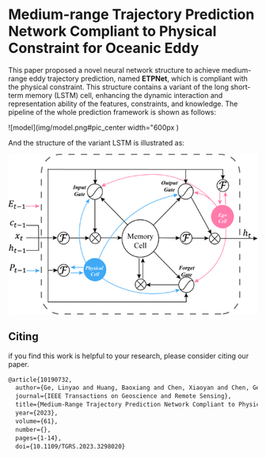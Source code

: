 # Medium-range Trajectory Prediction Network Compliant to Physical Constraint for Oceanic Eddy

This paper proposed a novel neural network structure to achieve medium-range eddy trajectory prediction, named **ETPNet**, which is compliant with the physical constraint. This structure contains a variant of the long short-term memory (LSTM) cell, enhancing the dynamic interaction and representation ability of the features, constraints, and knowledge. The pipeline of the whole prediction framework is shown as follows:

![model](img/model.png#pic_center width="600px )


And the structure of the variant LSTM is illustrated as:

![TraceLSTM](img/TraceLSTM.png)

## Citing

if you find this work is helpful to your research, please consider citing our paper.

```latex
@article{10190732,
  author={Ge, Linyao and Huang, Baoxiang and Chen, Xiaoyan and Chen, Ge},
  journal={IEEE Transactions on Geoscience and Remote Sensing}, 
  title={Medium-Range Trajectory Prediction Network Compliant to Physical Constraint for Oceanic Eddy}, 
  year={2023},
  volume={61},
  number={},
  pages={1-14},
  doi={10.1109/TGRS.2023.3298020}
```

